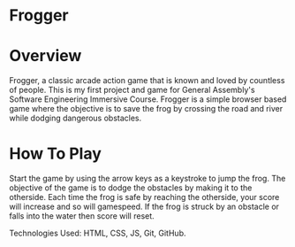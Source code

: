 # Frogger
# Overview 

Frogger, a classic arcade action game that is known and loved by countless of people. This is my first project and game for General Assembly's Software Engineering Immersive Course. Frogger is a simple browser based game where the objective is to save the frog by crossing the road and river while dodging dangerous obstacles. 

# How To Play

Start the game by using the arrow keys as a keystroke to jump the frog. The objective of the game is to dodge the obstacles by making it to the otherside. Each time the frog is safe by reaching the otherside, your score will increase and so will gamespeed. If the frog is struck by an obstacle or falls into the water then score will reset. 

Technologies Used: HTML, CSS, JS, Git, GitHub.

